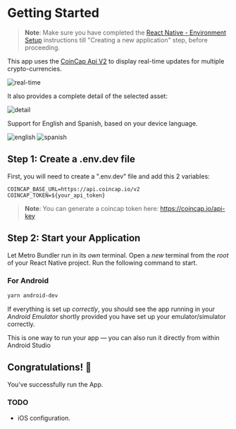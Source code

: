 # Getting Started
>  **Note**: Make sure you have completed the [React Native - Environment Setup](https://reactnative.dev/docs/environment-setup) instructions till "Creating a new application" step, before proceeding.

This app uses the [CoinCap Api V2](https://docs.coincap.io/) to display real-time updates for multiple crypto-currencies.

![real-time](https://github.com/JMRamosJuarez/coincap/assets/19629268/a167332c-3573-452a-9f20-cb805d8c912f)

It also provides a complete detail of the selected asset:

![detail](https://github.com/JMRamosJuarez/coincap/assets/19629268/d8be2b17-18fa-49de-b5d7-66b13d0cde23)

Support for English and Spanish, based on your device language.

![english](https://github.com/JMRamosJuarez/coincap/assets/19629268/1740fffb-f5bf-4475-ae77-fdf2dbfb5041) ![spanish](https://github.com/JMRamosJuarez/coincap/assets/19629268/d5abda66-d1f1-43aa-b199-1cd420bd7d5f)

## Step 1: Create a .env.dev file
First, you will need to create a ".env.dev" file and add this 2 variables:
```
COINCAP_BASE_URL=https://api.coincap.io/v2
COINCAP_TOKEN=${your_api_token}
```
> **Note**:  You can generate a coincap token here: https://coincap.io/api-key

## Step 2: Start your Application

  Let Metro Bundler run in its _own_ terminal. Open a _new_ terminal from the _root_ of your React Native project. Run the following command to start.

### For Android
```bash
yarn android-dev
```
If everything is set up _correctly_, you should see the app running in your _Android Emulator_ shortly provided you have set up your emulator/simulator correctly.

This is one way to run your app — you can also run it directly from within Android Studio

## Congratulations! :tada:
You've successfully run the App.

### TODO
- iOS configuration.
